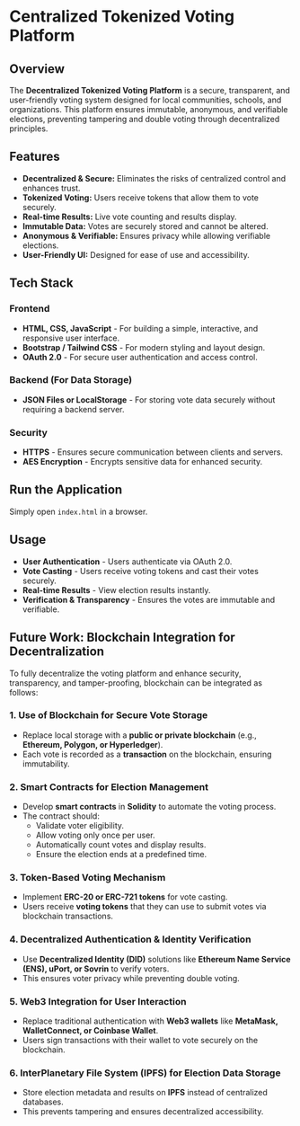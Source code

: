 # Centralized Tokenized Voting Platform

## Overview

The **Decentralized Tokenized Voting Platform** is a secure, transparent, and user-friendly voting system designed for local communities, schools, and organizations. This platform ensures immutable, anonymous, and verifiable elections, preventing tampering and double voting through decentralized principles.

## Features

- **Decentralized & Secure:** Eliminates the risks of centralized control and enhances trust.
- **Tokenized Voting:** Users receive tokens that allow them to vote securely.
- **Real-time Results:** Live vote counting and results display.
- **Immutable Data:** Votes are securely stored and cannot be altered.
- **Anonymous & Verifiable:** Ensures privacy while allowing verifiable elections.
- **User-Friendly UI:** Designed for ease of use and accessibility.

## Tech Stack

### Frontend
- **HTML, CSS, JavaScript** - For building a simple, interactive, and responsive user interface.
- **Bootstrap / Tailwind CSS** - For modern styling and layout design.
- **OAuth 2.0** - For secure user authentication and access control.

### Backend (For Data Storage)
- **JSON Files or LocalStorage** - For storing vote data securely without requiring a backend server.

### Security
- **HTTPS** - Ensures secure communication between clients and servers.
- **AES Encryption** - Encrypts sensitive data for enhanced security.

## Run the Application

Simply open `index.html` in a browser.

## Usage

- **User Authentication** - Users authenticate via OAuth 2.0.  
- **Vote Casting** - Users receive voting tokens and cast their votes securely.  
- **Real-time Results** - View election results instantly.  
- **Verification & Transparency** - Ensures the votes are immutable and verifiable.  

## Future Work: Blockchain Integration for Decentralization

To fully decentralize the voting platform and enhance security, transparency, and tamper-proofing, blockchain can be integrated as follows:

### 1. **Use of Blockchain for Secure Vote Storage**
   - Replace local storage with a **public or private blockchain** (e.g., **Ethereum, Polygon, or Hyperledger**).
   - Each vote is recorded as a **transaction** on the blockchain, ensuring immutability.

### 2. **Smart Contracts for Election Management**
   - Develop **smart contracts** in **Solidity** to automate the voting process.
   - The contract should:
     - Validate voter eligibility.
     - Allow voting only once per user.
     - Automatically count votes and display results.
     - Ensure the election ends at a predefined time.

### 3. **Token-Based Voting Mechanism**
   - Implement **ERC-20 or ERC-721 tokens** for vote casting.
   - Users receive **voting tokens** that they can use to submit votes via blockchain transactions.

### 4. **Decentralized Authentication & Identity Verification**
   - Use **Decentralized Identity (DID)** solutions like **Ethereum Name Service (ENS), uPort, or Sovrin** to verify voters.
   - This ensures voter privacy while preventing double voting.

### 5. **Web3 Integration for User Interaction**
   - Replace traditional authentication with **Web3 wallets** like **MetaMask, WalletConnect, or Coinbase Wallet**.
   - Users sign transactions with their wallet to vote securely on the blockchain.

### 6. **InterPlanetary File System (IPFS) for Election Data Storage**
   - Store election metadata and results on **IPFS** instead of centralized databases.
   - This prevents tampering and ensures decentralized accessibility.


